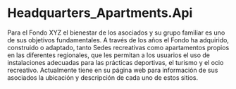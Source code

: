 # Headquarters_Apartments.Api
Para el Fondo XYZ el bienestar de los asociados y su grupo familiar es uno de sus objetivos fundamentales.  A través de los años el Fondo ha adquirido, construido o adaptado, tanto Sedes recreativas como apartamentos propios en las diferentes regionales, que les permitan a los usuarios el uso de instalaciones adecuadas para las prácticas deportivas, el turismo y el ocio recreativo.  Actualmente tiene en su página web para información de sus asociados la ubicación y descripción de cada uno de estos sitios.
